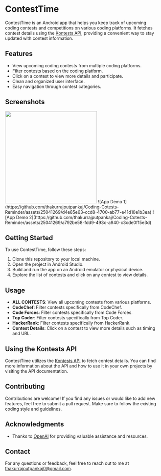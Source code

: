 # ContestTime

ContestTime is an Android app that helps you keep track of upcoming coding contests and competitions on various coding platforms. It fetches contest details using the [Kontests API](https://kontests.net/api), providing a convenient way to stay updated with contest information.

## Features

- View upcoming coding contests from multiple coding platforms.
- Filter contests based on the coding platform.
- Click on a contest to view more details and participate.
- Clean and organized user interface.
- Easy navigation through contest categories.

## Screenshots
<img src="https://github.com/thakurrajputpankaj/Coding-Cotests-Reminder/assets/25041269/d4e85e63-ccd8-4700-ab77-e41d10e1b3ea" width="300">
![App Demo 1](https://github.com/thakurrajputpankaj/Coding-Cotests-Reminder/assets/25041269/d4e85e63-ccd8-4700-ab77-e41d10e1b3ea)
![App Demo 2](https://github.com/thakurrajputpankaj/Coding-Cotests-Reminder/assets/25041269/a792be58-fdd9-493c-a940-c3cde0f15e3d)

## Getting Started

To use ContestTime, follow these steps:

1. Clone this repository to your local machine.
2. Open the project in Android Studio.
3. Build and run the app on an Android emulator or physical device.
4. Explore the list of contests and click on any contest to view details.

## Usage

- **ALL CONTESTS**: View all upcoming contests from various platforms.
- **CodeChef**: Filter contests specifically from CodeChef.
- **Code Forces**: Filter contests specifically from Code Forces.
- **Top Coder**: Filter contests specifically from Top Coder.
- **HackerRank**: Filter contests specifically from HackerRank.
- **Contest Details**: Click on a contest to view more details such as timing and URL.

## Using the Kontests API

ContestTime utilizes the [Kontests API](https://kontests.net/api) to fetch contest details. You can find more information about the API and how to use it in your own projects by visiting the API documentation.

## Contributing

Contributions are welcome! If you find any issues or would like to add new features, feel free to submit a pull request. Make sure to follow the existing coding style and guidelines.


## Acknowledgments

- Thanks to [OpenAI](https://openai.com) for providing valuable assistance and resources.


## Contact

For any questions or feedback, feel free to reach out to me at [thakurrajputpankaj0@gmail.com](mailto:thakurrajputpankaj0@gmail.com).
